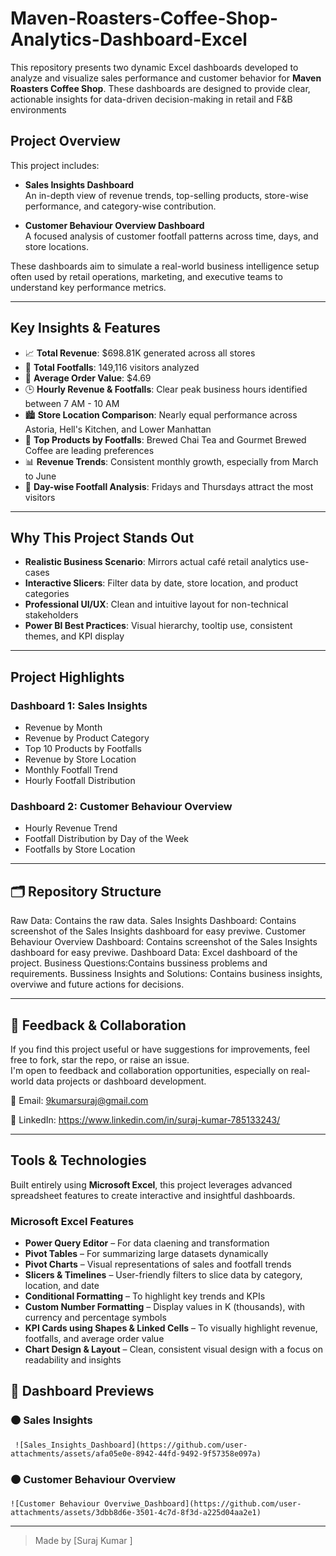 # Maven-Roasters-Coffee-Shop-Analytics-Dashboard-Excel
This repository presents two dynamic Excel dashboards developed to analyze and visualize sales performance and customer behavior for **Maven Roasters Coffee Shop**. These dashboards are designed to provide clear, actionable insights for data-driven decision-making in retail and F&B environments


##  Project Overview

This project includes:

- **Sales Insights Dashboard**  
  An in-depth view of revenue trends, top-selling products, store-wise performance, and category-wise contribution.

- **Customer Behaviour Overview Dashboard**  
  A focused analysis of customer footfall patterns across time, days, and store locations.

These dashboards aim to simulate a real-world business intelligence setup often used by retail operations, marketing, and executive teams to understand key performance metrics.

---

##  Key Insights & Features

- 📈 **Total Revenue**: $698.81K generated across all stores  
- 👣 **Total Footfalls**: 149,116 visitors analyzed  
- 🧾 **Average Order Value**: $4.69  
- 🕒 **Hourly Revenue & Footfalls**: Clear peak business hours identified between 7 AM - 10 AM  
- 🏙️ **Store Location Comparison**: Nearly equal performance across Astoria, Hell's Kitchen, and Lower Manhattan  
- 🍵 **Top Products by Footfalls**: Brewed Chai Tea and Gourmet Brewed Coffee are leading preferences  
- 📊 **Revenue Trends**: Consistent monthly growth, especially from March to June  
- 📆 **Day-wise Footfall Analysis**: Fridays and Thursdays attract the most visitors  

---

##  Why This Project Stands Out

- **Realistic Business Scenario**: Mirrors actual café retail analytics use-cases  
- **Interactive Slicers**: Filter data by date, store location, and product categories  
- **Professional UI/UX**: Clean and intuitive layout for non-technical stakeholders  
- **Power BI Best Practices**: Visual hierarchy, tooltip use, consistent themes, and KPI display

---

##  Project Highlights

### Dashboard 1: Sales Insights  
- Revenue by Month  
- Revenue by Product Category  
- Top 10 Products by Footfalls  
- Revenue by Store Location  
- Monthly Footfall Trend  
- Hourly Footfall Distribution  

### Dashboard 2: Customer Behaviour Overview  
- Hourly Revenue Trend  
- Footfall Distribution by Day of the Week  
- Footfalls by Store Location  

---

## 🗂️ Repository Structure
Raw Data: Contains the raw data. 
Sales Insights Dashboard: Contains screenshot of the Sales Insights dashboard for easy previwe.
Customer Behaviour Overview Dashboard: Contains screenshot of the Sales Insights dashboard for easy previwe. 
Dashboard Data: Excel dashboard of the project.
Business Questions:Contains bussiness problems and requirements.
Bussiness Insights and Solutions: Contains business insights, overviwe and future actions for decisions.
     


---

## 💬 Feedback & Collaboration

If you find this project useful or have suggestions for improvements, feel free to fork, star the repo, or raise an issue.  
I'm open to feedback and collaboration opportunities, especially on real-world data projects or dashboard development.

📧 Email: <a href="mailto:9kumarsuraj@gmail.com">9kumarsuraj@gmail.com</a> <br>
 
🔗 LinkedIn: https://www.linkedin.com/in/suraj-kumar-785133243/

---

##  Tools & Technologies

Built entirely using **Microsoft Excel**, this project leverages advanced spreadsheet features to create interactive and insightful dashboards.

### Microsoft Excel Features
- **Power Query Editor** – For data claening and transformation 
- **Pivot Tables** – For summarizing large datasets dynamically
- **Pivot Charts** – Visual representations of sales and footfall trends
- **Slicers & Timelines** – User-friendly filters to slice data by category, location, and date
- **Conditional Formatting** – To highlight key trends and KPIs
- **Custom Number Formatting** – Display values in K (thousands), with currency and percentage symbols
- **KPI Cards using Shapes & Linked Cells** – To visually highlight revenue, footfalls, and average order value
- **Chart Design & Layout** – Clean, consistent visual design with a focus on readability and insights


## 📸 Dashboard Previews

### 🟤 Sales Insights  
     ![Sales_Insights_Dashboard](https://github.com/user-attachments/assets/afa05e0e-8942-44fd-9492-9f57358e097a)
  

### 🟤 Customer Behaviour Overview  
    ![Customer Behaviour Overviwe_Dashboard](https://github.com/user-attachments/assets/3dbb8d6e-3501-4c7d-8f3d-a225d04aa2e1)
  

---

> Made  by [Suraj Kumar ]

